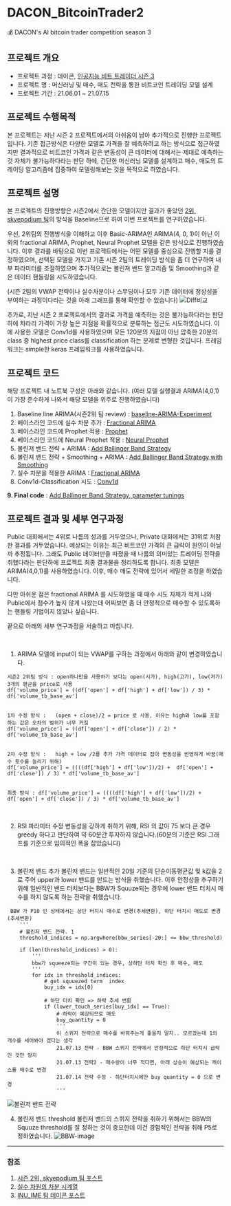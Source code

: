 # DACON_BitcoinTrader2
💰 DACON's AI bitcoin trader competition season 3

## 프로젝트 개요
- 프로젝트 과정 : 데이콘, [인공지능 비트 트레이더 시즌 3](https://dacon.io/competitions/official/235740/overview/description)
- 프로젝트 명 : 머신러닝 및 매수, 매도 전략을 통한 비트코인 트레이딩 모델 설계
- 프로젝트 기간 : 21.06.01 ~ 21.07.15

## 프로젝트 수행목적
본 프로젝트는 지난 시즌 2 프로젝트에서의 아쉬움이 남아 추가적으로 진행한 프로젝트입니다. 기존 접근방식은 다양한 모델로 가격을 잘 예측하려고 하는 방식으로 접근하였지만 결과적으로 비트코인 가격과 같은 변동성이 큰 데이터에 대해서는 제대로 예측하는 것 자체가 불가능하다라는 판단 하에, 간단한 머신러닝 모델를 설계하고 매수, 매도의 트레이딩 알고리즘에 집중하여 모델링해보는 것을 목적으로 하였습니다.

## 프로젝트 설명
본 프로젝트의 진행방향은 시즌2에서 간단한 모델이지만 결과가 좋았던 [2위, skyepodium 팀](https://dacon.io/competitions/official/235740/codeshare/2813?page=1&dtype=recent)의 방식을 Baseline으로 하여 이번 프로젝트를 연구하였습니다.

우선, 2위팀의 진행방식을 이해하고 이후 Basic-ARIMA인 ARIMA(4, 0, 1)이 아닌 이외의 fractional ARIMA, Prophet, Neural Prophet 모델을 같은 방식으로 진행하였습니다.  이후 결과를 바탕으로 이번 프로젝트에서는 어떤 모델를 중심으로 진행할 지를 결정하였으며, 선택된 모델을 가지고 기존 시즌 2팀의 트레이딩 방식을 좀 더 연구하여 내부 파라미터를 조절하였으며 추가적으로는 볼린져 밴드 알고리즘 및 Smoothing과 같은 데이터 핸들링을 시도하였습니다.

(시즌 2팀의 VWAP 전략이나 실수차분이나 스무딩이나 모두 기존 데이터에 정상성을 부여하는 과정이다라는 것을 아래 그래프를 통해 확인할 수 있습니다)
![Diff비교](./images/Diff비교.png)

추가로, 지난 시즌 2 프로젝트에서의 결과로 가격을 예측하는 것은 불가능하다라는 판단하에 차라리 가격이 가장 높은 지점을 확률적으로 분류하는 접근도 시도하였습니다. 이에 사용한 모델은 Conv1d를 사용하였으며 모든 120분의 지점이 아닌 압축한 20분의 class 중 highest price class를 classification 하는 문제로 변형한 것입니다. 프레임워크는 simple한 keras 프레임워크를 사용하였습니다.

## 프로젝트 코드
해당 프로젝트 내 노트북 구성은 아래와 같습니다. (여러 모델 실행결과 ARIMA(4,0,1)이 가장 준수하게 나와서 해당 모델을 위주로 진행하였습니다)

1. Baseline line ARIMA(시즌2위 팀 review) : [baseline-ARIMA-Experiment](./codes/baseline-ARIMA-Experiment.ipynb)
2. 베이스라인 코드에 실수 차분 추가 : [Fractional ARIMA](./codes/Fractional-ARIMA_Experiment.ipynb)
3. 베이스라인 코드에 Prophet 적용 : [Prophet](./codes/Prophet_Experiment.ipynb)
4. 베이스라인 코드에 Neural Prophet 적용 : [Neural Prophet](./codes/Neural-Prophet_Experiment.ipynb)
5. 볼린져 밴드 전략 + ARIMA : [Add Ballinger Band Strategy](./codes/BallingerBand+ARIMA_Experiment.ipynb)
6. 볼린져 밴드 전략 + Smoothing + ARIMA : [Add Ballinger Band Strategy with Smoothing](./codes/Smoothing+BallingerBand+ARIMA_Experiment.ipynb)
7. 실수 차분을 적용한 ARIMA : [Fractional ARIMA](./codes/Fractional-ARIMA_Experiment.ipynb)
8. Conv1d-Classification 시도 : [Conv1d](Conv1d_Experimnet.ipynb)

**9. Final code** : [Add Ballinger Band Strategy, parameter tunings](./codes/_INU_IME팀_PUBLIC-4위_Private-31위_$1351.64013_ARIMA.ipynb)

## 프로젝트 결과 및 세부 연구과정
Public 대회에서는 4위로 나름의 성과를 거두었으나, Private 대회에서는 31위로 처참한 결과를 거두었습니다. 예상되는 이유는 최근 비트코인 가격의 큰 급락이 원인이 아닐까 추정됩니다. 그래도 Public 데이터만을 따졌을 때 나름의 의미있는 트레이딩 전략을 취했다라는 판단하에 프로젝트 최종 결과물을 정리하도록 합니다. 최종 모델은 ARIMA(4,0,1)를 사용하였습니다. 이후, 매수 매도 전략에 있어서 세밀한 조정을 하였습니다. 

다만 아쉬운 점은 fractional ARIMA 를 시도하였을 때 매수 시도 자체가 적게 나와 Public에서 점수가 높지 않게 나왔는데 어찌보면 좀 더 안정적으로 매수할 수 있도록하는 핸들링 기법이지 않았나 싶습니다. 

끝으로 아래의 세부 연구과정을 서술하고 마칩니다.

<br>

1. ARIMA 모델에 input이 되는 VWAP를 구하는 과정에서 아래와 같이 변경하였습니다. 
```
시즌2 2위팀 방식 : open하나만을 사용하기 보다는 open(시가), high(고가), low(저가) 3개의 평균을 price로 사용
df['volume_price'] = ((df['open'] + df['high'] + df['low']) / 3) * df['volume_tb_base_av']


1차 수정 방식 :   (open + close)/2 = price 로 사용, 이유는 high와 low를 포함하는 값은 오차의 범위가 너무 커짐
df['volume_price'] = ((df['open'] + df['close']) / 2) * df['volume_tb_base_av']
        

2차 수정 방식 :   high + low /2를 추가 가격 데이터로 잡아 변동성을 반영하게 바꿈(매수 횟수를 늘리기 위해)
df['volume_price'] = ((((df['high'] + df['low'])/2) +  df['open'] + df['close']) / 3) * df['volume_tb_base_av']
 

최종 방식 : df['volume_price'] = ((((df['high'] + df['low'])/2) +  df['open'] + df['close']) / 3) * df['volume_tb_base_av']
```
<br>

2. RSI 파라미터 수정
변동성을 강하게 취하기 위해, RSI 의 값이 75 보다 큰 경우 greedy 하다고 판단하여 약 60분간 투자하지 않습니다.(60분의 기준은 RSI 그래프를 기준으로 임의적인 폭을 잡았습니다)

<br>

3. 볼린저 밴드 추가
볼린저 밴드는 일반적인 20일 기준의 단순이동평균값 및 k값을 2로 주어 upper과 lower 밴드를 만드는 방식을 취했습니다. 이후 안정성을 추구하기 위해 일반적인 밴드 터치보다는 BBW가 Squuze되는 경우에 lower 밴드 터치시 매수를 하지 않도록 하는 전략을 취했습니다.
```
 BBW 가 P10 인 상태에서는 상단 터치시 매수로 변경(추세변환), 하단 터치시 매도로 변경(추세변환)
    '''
    # 볼린저 밴드 전략. 1
    threshold_indices = np.argwhere(bbw_series[-20:] <= bbw_threshold)
    
    if (len(threshold_indices) > 0):
        '''
        bbw가 squeeze되는 구간이 있는 경우, 상하단 터치 확인 후 매수, 매도
        '''
        for idx in threshold_indices:
            # get squuezed term  index
            buy_idx = idx[0]
            
            # 하단 터치 확인 => 하락 추세 변환
            if (lower_touch_series[buy_idx] == True):
                # 하락이 예상되므로 매도
                buy_quantity = 0
                '''
                이 스퀴지 전략으로 매수를 바꿔주는게 좋을지 말지.. 모르겠는데 1의 개수를 세어봐야 겠다는 생각
                21.07.13 전략 - BBW 스퀴지 전략에서 안정적으로 하단 터치시 급락인 것만 방지
                21.07.13 전략2 - 매수량이 너무 적다면, 아래 상승이 예상되는 케이스를 매수로 변경
                21.07.14 전략 수정 - 하단터치시에만 buy quantity = 0 으로 변경
                '''
```
![볼린저 밴드 전략](./images/Ballinger-Band-image.png)

4. 볼린저 밴드 threshold 
볼린저 밴드의 스퀴지 전략을 취하기 위해서는 BBW의 Squuze threshold를 잘 정하는 것이 중요한데 이건 경험적인 전략을 취해 P5로 정하였습니다.
![BBW-image](./images/BBW-image.png)

___

### 참조
1. [시즌 2위, skyepodium 팀 포스트](https://dacon.io/competitions/official/235740/codeshare/2813?page=1&dtype=recent)
2. [실수 차원의 차분 시계열](https://m.blog.naver.com/chunjein/222072460703)
3. [INU_IME 팀 데이콘 포스트](https://dacon.io/competitions/official/235740/codeshare/2950?page=1&dtype=recent)

